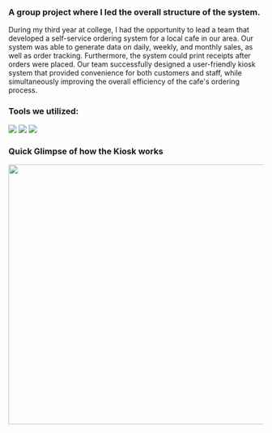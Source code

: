 ### A group project where I led the overall structure of the system. 

During my third year at college, I had the opportunity to lead a team that developed a self-service ordering system for a local cafe in our area. Our system was able to generate data on daily, weekly, and monthly sales, as well as order tracking. Furthermore, the system could print receipts after orders were placed. Our team successfully designed a user-friendly kiosk system that provided convenience for both customers and staff, while simultaneously improving the overall efficiency of the cafe's ordering process.

### Tools we utilized:
<img src ="https://img.shields.io/badge/c%23-%23239120.svg?style=for-the-badge&logo=csharp&logoColor=white"> <img src ="https://img.shields.io/badge/Visual%20Studio-5C2D91.svg?style=for-the-badge&logo=visual-studio&logoColor=white"> <img src ="https://img.shields.io/badge/Firebase-039BE5?style=for-the-badge&logo=Firebase&logoColor=white">

### Quick Glimpse of how the <strong>Kiosk </strong> works

<img src="https://github.com/dessagdevera/dessagdevera/blob/5c77e7982b5567d10d19d7dcb04cb4c317501721/asset/kiosk.gif" width ="512">
